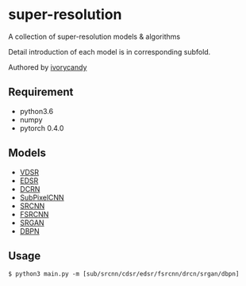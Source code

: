 # super-resolution
A collection of super-resolution models & algorithms

Detail introduction of each model is in corresponding subfold.

Authored by [ivorycandy](https://github.com/ivorycandy)

## Requirement
- python3.6
- numpy
- pytorch 0.4.0

## Models
- [VDSR](https://github.com/IvoryCandy/super-resolution/tree/master/VDSR)
- [EDSR](https://github.com/IvoryCandy/super-resolution/tree/master/EDSR)
- [DCRN](https://github.com/IvoryCandy/super-resolution/tree/master/DRCN)
- [SubPixelCNN](https://github.com/IvoryCandy/super-resolution/tree/master/SubPixelCNN)
- [SRCNN](https://github.com/IvoryCandy/super-resolution/tree/master/SRCNN)
- [FSRCNN](https://github.com/IvoryCandy/super-resolution/tree/master/FSRCNN)
- [SRGAN](https://github.com/IvoryCandy/super-resolution/tree/master/SRGAN)
- [DBPN](https://github.com/IvoryCandy/super-resolution/tree/master/DBPN)

## Usage
```bassh
$ python3 main.py -m [sub/srcnn/cdsr/edsr/fsrcnn/drcn/srgan/dbpn]
```
